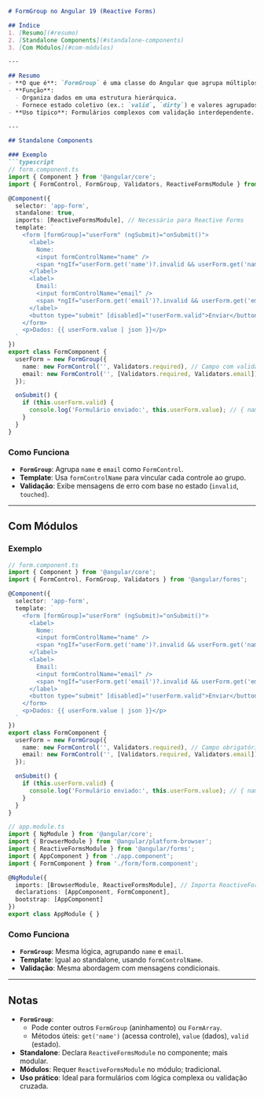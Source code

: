 

```markdown
# FormGroup no Angular 19 (Reactive Forms)

## Índice
1. [Resumo](#resumo)
2. [Standalone Components](#standalone-components)
3. [Com Módulos](#com-módulos)

---

## Resumo
- **O que é**: `FormGroup` é uma classe do Angular que agrupa múltiplos `FormControl` (ou outros `FormGroup`) para gerenciar um formulário ou subseção dele de forma reativa.
- **Função**:
  - Organiza dados em uma estrutura hierárquica.
  - Fornece estado coletivo (ex.: `valid`, `dirty`) e valores agrupados.
- **Uso típico**: Formulários complexos com validação interdependente.

---

## Standalone Components

### Exemplo
```typescript
// form.component.ts
import { Component } from '@angular/core';
import { FormControl, FormGroup, Validators, ReactiveFormsModule } from '@angular/forms';

@Component({
  selector: 'app-form',
  standalone: true,
  imports: [ReactiveFormsModule], // Necessário para Reactive Forms
  template: `
    <form [formGroup]="userForm" (ngSubmit)="onSubmit()">
      <label>
        Nome:
        <input formControlName="name" />
        <span *ngIf="userForm.get('name')?.invalid && userForm.get('name')?.touched">Nome é obrigatório</span>
      </label>
      <label>
        Email:
        <input formControlName="email" />
        <span *ngIf="userForm.get('email')?.invalid && userForm.get('email')?.touched">Email inválido</span>
      </label>
      <button type="submit" [disabled]="!userForm.valid">Enviar</button>
    </form>
    <p>Dados: {{ userForm.value | json }}</p>
  `
})
export class FormComponent {
  userForm = new FormGroup({
    name: new FormControl('', Validators.required), // Campo com validação obrigatória
    email: new FormControl('', [Validators.required, Validators.email]) // Campo com validação de email
  });

  onSubmit() {
    if (this.userForm.valid) {
      console.log('Formulário enviado:', this.userForm.value); // { name: string, email: string }
    }
  }
}
```

### Como Funciona
- **`FormGroup`**: Agrupa `name` e `email` como `FormControl`.
- **Template**: Usa `formControlName` para vincular cada controle ao grupo.
- **Validação**: Exibe mensagens de erro com base no estado (`invalid`, `touched`).

---

## Com Módulos

### Exemplo
```typescript
// form.component.ts
import { Component } from '@angular/core';
import { FormControl, FormGroup, Validators } from '@angular/forms';

@Component({
  selector: 'app-form',
  template: `
    <form [formGroup]="userForm" (ngSubmit)="onSubmit()">
      <label>
        Nome:
        <input formControlName="name" />
        <span *ngIf="userForm.get('name')?.invalid && userForm.get('name')?.touched">Nome é obrigatório</span>
      </label>
      <label>
        Email:
        <input formControlName="email" />
        <span *ngIf="userForm.get('email')?.invalid && userForm.get('email')?.touched">Email inválido</span>
      </label>
      <button type="submit" [disabled]="!userForm.valid">Enviar</button>
    </form>
    <p>Dados: {{ userForm.value | json }}</p>
  `
})
export class FormComponent {
  userForm = new FormGroup({
    name: new FormControl('', Validators.required), // Campo obrigatório
    email: new FormControl('', [Validators.required, Validators.email]) // Campo com validação de email
  });

  onSubmit() {
    if (this.userForm.valid) {
      console.log('Formulário enviado:', this.userForm.value); // { name: string, email: string }
    }
  }
}

// app.module.ts
import { NgModule } from '@angular/core';
import { BrowserModule } from '@angular/platform-browser';
import { ReactiveFormsModule } from '@angular/forms';
import { AppComponent } from './app.component';
import { FormComponent } from './form/form.component';

@NgModule({
  imports: [BrowserModule, ReactiveFormsModule], // Importa ReactiveFormsModule
  declarations: [AppComponent, FormComponent],
  bootstrap: [AppComponent]
})
export class AppModule { }
```

### Como Funciona
- **`FormGroup`**: Mesma lógica, agrupando `name` e `email`.
- **Template**: Igual ao standalone, usando `formControlName`.
- **Validação**: Mesma abordagem com mensagens condicionais.

---

## Notas
- **`FormGroup`**:
  - Pode conter outros `FormGroup` (aninhamento) ou `FormArray`.
  - Métodos úteis: `get('name')` (acessa controle), `value` (dados), `valid` (estado).
- **Standalone**: Declara `ReactiveFormsModule` no componente; mais modular.
- **Módulos**: Requer `ReactiveFormsModule` no módulo; tradicional.
- **Uso prático**: Ideal para formulários com lógica complexa ou validação cruzada.

